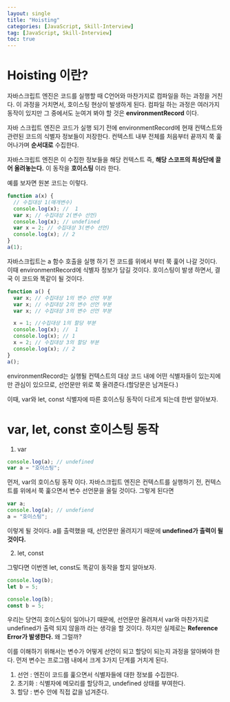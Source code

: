 ```yaml
---
layout: single
title: "Hoisting"
categories: [JavaScript, Skill-Interview]
tag: [JavaScript, Skill-Interview]
toc: true
---
```


# Hoisting 이란?

자바스크립트 엔진은 코드를 실행할 때 C언어와 마찬가지로 컴파일을 하는 과정을 거친다. 이 과정을 거치면서, 호이스팅 현상이 발생하게 된다.
컴파일 하는 과정은 여러가지 동작이 있지만 그 중에서도 눈여겨 봐야 할 것은 **environmentRecord** 이다.

자바 스크립트 엔진은 코드가 실행 되기 전에 environmentRecord에 현재 컨텍스트와 관련된 코드의 식별자 정보들이 저장한다. 컨텍스트 내부 전체를 처음부터 끝까지 쭉 훑어나가며 **순서대로** 수집한다.

자바스크립트 엔진은 이 수집한 정보들을 해당 컨텍스트 즉, **해당 스코프의 최상단에 끌어 올려놓는다.** 이 동작을 **호이스팅** 이라 한다.

예를 보자면 원본 코드는 이렇다.

```js
function a(x) {
  // 수집대상 1(매개변수)
  console.log(x); //  1
  var x; // 수집대상 2(변수 선언)
  console.log(x); // undefined
  var x = 2; // 수집대상 3(변수 선언)
  console.log(x); // 2
}
a(1);
```

자바스크립트는 a 함수 호출을 실행 하기 전 코드를 위에서 부터 쭉 훑어 나갈 것이다. 이때 environmentRecord에 식별자 정보가 담길 것이다. 호이스팅이 발생 하면서, 결국 이 코드와 똑같이 될 것이다.

```js
function a() {
  var x; // 수집대상 1의 변수 선언 부분
  var x; // 수집대상 2의 변수 선언 부분
  var x; // 수집대상 3의 변수 선언 부분

  x = 1; //수집대상 1의 할당 부분
  console.log(x); //  1
  console.log(x); // 1
  x = 2; // 수집대상 3의 할당 부분
  console.log(x); // 2
}
a();
```

environmentRecord는 실행될 컨텍스트의 대상 코드 내에 어떤 식별자들이 있는지에만 관심이 있으므로, 선언문만 위로 쭉 올려준다.(할당문은 남겨둔다.)

이때, var와 let, const 식별자에 따른 호이스팅 동작이 다르게 되는데 한번 알아보자.

# var, let, const 호이스팅 동작

1. var

```js
console.log(a); // undefined
var a = "호이스팅";
```

먼저, var의 호이스팅 동작 이다. 자바스크립트 엔진은 컨텍스트를 실행하기 전, 컨텍스트를 위에서 쭉 훑으면서 변수 선언문을 올릴 것이다. 그렇게 된다면

```js
var a;
console.log(a); // undefiend
a = "호이스팅";
```

이렇게 될 것이다. a를 출력했을 때, 선언문만 올려지기 때문에 **undefined가 출력이 될 것이다.**

2. let, const

그렇다면 이번엔 let, const도 똑같이 동작을 할지 알아보자.

```js
console.log(b);
let b = 5;
```

```js
console.log(b);
const b = 5;
```

우리는 당연히 호이스팅이 일어나기 때문에, 선언문만 올려져서 var와 마찬가지로 undefined가 출력 되지 않을까 라는 생각을 할 것이다. 하지만 실제로는 **Reference Error가 발생한다.** 왜 그럴까?

이를 이해하기 위해서는 변수가 어떻게 선언이 되고 할당이 되는지 과정을 알아봐야 한다. 먼저 변수는 프로그램 내에서 크게 3가지 단계를 거치게 된다.

1. 선언 : 엔진이 코드를 훑으면서 식별자들에 대한 정보를 수집한다.
2. 초기화 : 식별자에 메모리를 할당하고, undefined 상태를 부여한다.
3. 할당 : 변수 안에 직접 값을 넘겨준다.
